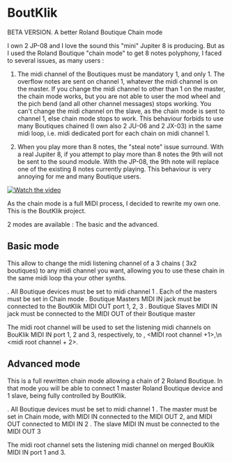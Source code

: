# BoutKlik

BETA VERSION.
A better Roland Boutique Chain mode

I own 2 JP-08 and I love the sound this "mini" Jupiter 8 is producing.
But as I used the Roland Boutique "chain mode" to get 8 notes polyphony, I faced to several issues, as many users :

1. The midi channel of the Boutiques must be mandatory 1, and only 1.  The overflow notes are sent on channel 1, whatever the midi channel is on the master.  If you change the midi channel to other than 1 on the master, the chain mode works, but you are not able to user the mod wheel and the pich bend (and all other channel messages) stops working.  You can't change the midi channel on the slave, as the chain mode is sent to channel 1, else chain mode stops to work.  This behaviour forbids to use many Boutiques chained (I own also 2 JU-06 and 2 JX-03) in the same midi loop, i.e. midi dedicated port for each chain on midi channel 1.

2. When you play more than 8 notes, the "steal note" issue surround.  With a real Jupiter 8, if you attempt to play more than 8 notes the 9th will not be sent to the sound module.  With the JP-08, the 9th note will replace one of the existing 8 notes currently playing.  This behaviour is very annoying for me and many Boutique users.

[![Watch the video](https://img.youtube.com/vi/Ejpw7GsyAGg/0.jpg)](https://www.youtube.com/watch?v=Ejpw7GsyAGg)

As the chain mode is a full MIDI process, I decided to rewrite my own one.  This is the BoutKlik project.

2 modes are available : The basic and the advanced.

## Basic mode 

This allow to change the midi listening channel of a 3 chains ( 3x2 boutiques) to any midi channel you want, allowing you to use these chain in the same midi loop tha your other synths.

. All Boutique devices must be set to midi channel 1
. Each of the masters must be set in Chain mode
. Boutique Masters MIDI IN jack must be connected to the BoutKlik MIDI OUT port 1, 2, 3
. Boutique Slaves MIDI IN jack must be connected to the MIDI OUT of their Boutique master

The midi root channel will be used to set the listening midi channels on BouKlik MIDI IN port 1, 2 and 3, respectively, to <MIDI root channel>, <MIDI root channel +1>,\n <midi root channel + 2>.


## Advanced mode 

This is a full rewritten chain mode allowing a chain of 2 Roland Boutique. 
In that mode you will be able to connect 1 master Roland Boutique device and 1 slave, being fully controlled by BoutKlik.

. All Boutique devices must be set to midi channel 1
. The master must be set in Chain mode, with MIDI IN connected to the MIDI OUT 2, and MIDI OUT connected to MIDI IN 2
. The slave MIDI IN must be connected to the MIDI OUT 3

The midi root channel sets the listening midi channel on merged BouKlik MIDI IN port 1 and 3.
